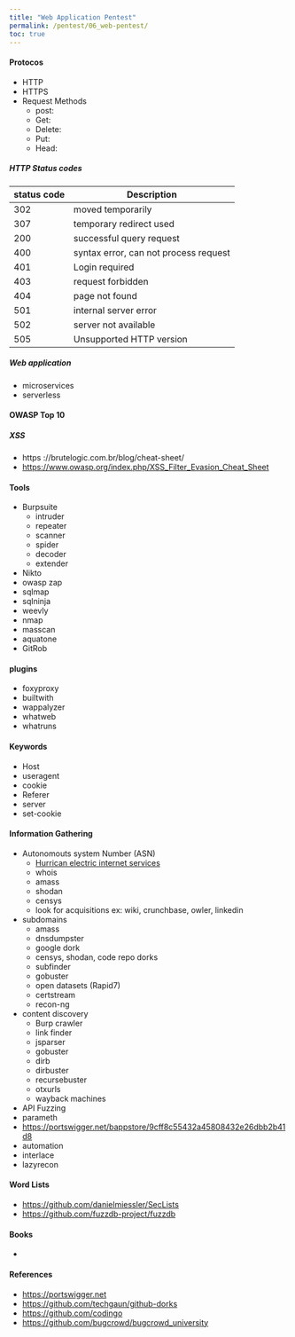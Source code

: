 ```yaml
---
title: "Web Application Pentest"
permalink: /pentest/06_web-pentest/
toc: true
---
```

#### Protocos
- HTTP
- HTTPS
- Request Methods
  - post:
  - Get:
  - Delete:
  - Put:
  - Head: 



##### HTTP Status codes
| status code | Description |
| ---- | ------------------ |
| 302 | moved temporarily |
| 307 | temporary redirect used |
| 200 | successful query request |
| 400 | syntax error, can not process request |
| 401 | Login required |
| 403 | request forbidden |
| 404 | page not found |
| 501 | internal server error |
| 502 | server not available |
| 505 | Unsupported HTTP version |

##### Web application
- microservices
- serverless

  
#### OWASP Top 10
##### XSS
  - https ://brutelogic.com.br/blog/cheat-sheet/
  - https://www.owasp.org/index.php/XSS_Filter_Evasion_Cheat_Sheet
#### Tools
- Burpsuite
  - intruder
  - repeater
  - scanner
  - spider
  - decoder
  - extender
- Nikto
- owasp zap
- sqlmap
- sqlninja
- weevly
- nmap
- masscan 
- aquatone
- GitRob

#### plugins
- foxyproxy
- builtwith
- wappalyzer
- whatweb
- whatruns

#### Keywords
- Host
- useragent
- cookie
- Referer
- server
- set-cookie

#### Information Gathering 
- Autonomouts system Number (ASN) 
  - [Hurrican electric internet services](https://bgp.he.net/)
  - whois
  - amass
  - shodan
  - censys
  - look for acquisitions ex: wiki, crunchbase, owler, linkedin
- subdomains
  - amass
  - dnsdumpster
  - google dork
  - censys, shodan, code repo dorks
  - subfinder
  - gobuster
  - open datasets (Rapid7)
  - certstream
  - recon-ng
- content discovery 
  - Burp crawler
  - link finder
  - jsparser
  - gobuster
  - dirb
  - dirbuster
  - recursebuster
  - otxurls
  - wayback machines
 - API Fuzzing
  - parameth
  - https://portswigger.net/bappstore/9cff8c55432a45808432e26dbb2b41d8
 - automation
  - interlace
  - lazyrecon
#### Word Lists
- https://github.com/danielmiessler/SecLists
- https://github.com/fuzzdb-project/fuzzdb

#### Books 
- 
#### References 
- https://portswigger.net
- https://github.com/techgaun/github-dorks
- https://github.com/codingo
- https://github.com/bugcrowd/bugcrowd_university

